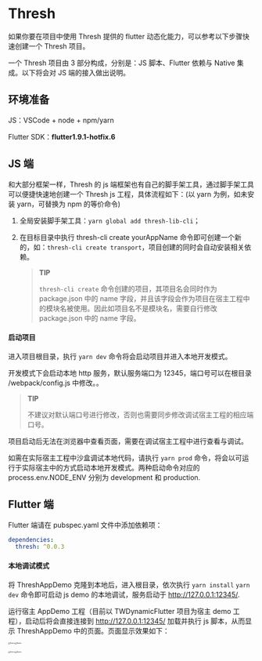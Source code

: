# Thresh

如果你要在项目中使用 Thresh 提供的 flutter 动态化能力，可以参考以下步骤快速创建一个 Thresh 项目。

一个 Thresh 项目由 3 部分构成，分别是：JS 脚本、Flutter 依赖与 Native 集成。以下将会对 JS 端的接入做出说明。

## 环境准备 

JS：VSCode + node + npm/yarn

Flutter SDK：**flutter1.9.1-hotfix.6**

## JS 端

和大部分框架一样，Thresh 的 js 端框架也有自己的脚手架工具，通过脚手架工具可以便捷快速地创建一个 Thresh js 工程，具体流程如下：(以 yarn 为例，如未安装 yarn，可替换为 npm 的等价命令)

1. 全局安装脚手架工具：`yarn global add thresh-lib-cli`；

2. 在目标目录中执行 thresh-cli create yourAppName 命令即可创建一个新的，如：`thresh-cli create transport`，项目创建的同时会自动安装相关依赖。

   > **TIP**
   >
   > `thresh-cli create` 命令创建的项目，其项目名会同时作为 package.json 中的 name 字段，并且该字段会作为项目在宿主工程中的模块名被使用。因此如项目名不是模块名，需要自行修改 package.json 中的 name 字段。



#### 启动项目

进入项目根目录，执行 `yarn dev` 命令将会启动项目并进入本地开发模式。

开发模式下会启动本地 http 服务，默认服务端口为 12345，端口号可以在根目录 /webpack/config.js 中修改。。

> **TIP**
>
> 不建议对默认端口号进行修改，否则也需要同步修改调试宿主工程的相应端口号。

项目启动后无法在浏览器中查看页面，需要在调试宿主工程中进行查看与调试。

如需在实际宿主工程中沙盒调试本地代码，请执行 `yarn prod` 命令，将会以可运行于实际宿主中的方式启动本地开发模式。两种启动命令对应的 process.env.NODE_ENV 分别为 development 和 production.

## Flutter 端

Flutter 端请在 pubspec.yaml 文件中添加依赖项：

```yaml
dependencies:
  thresh: ^0.0.3
```

#### 本地调试模式

将 ThreshAppDemo 克隆到本地后，进入根目录，依次执行 `yarn install`  `yarn dev` 命令即可启动 js demo 的本地调试，服务启动于 http://127.0.0.1:12345/.

运行宿主 AppDemo 工程（目前以 TWDynamicFlutter 项目为宿主 demo 工程），启动后将会直接连接到 http://127.0.0.1:12345/ 加载并执行 js 脚本，从而显示 ThreshAppDemo 中的页面。页面显示效果如下：

<img src="https://image.ymm56.com/ymmfile/operation-biz/21ebe4a0-507c-4d7b-9f66-c66aac06197a.png" alt="Demo" style="zoom: 25%;" /><img src="https://image.ymm56.com/ymmfile/operation-biz/62ceda48-edb1-4890-8150-0dd6c0a23a4e.png" alt="Demo" style="zoom: 25%;" />



<img src="https://image.ymm56.com/ymmfile/operation-biz/8bb945b7-d1fd-4c30-b80a-c88e609af9c9.png" alt="Demo" style="zoom: 25%;" /><img src="https://image.ymm56.com/ymmfile/operation-biz/a09b376c-069d-4e24-aba2-5ceaf21c9cdc.png" alt="Demo" style="zoom: 25%;" />
